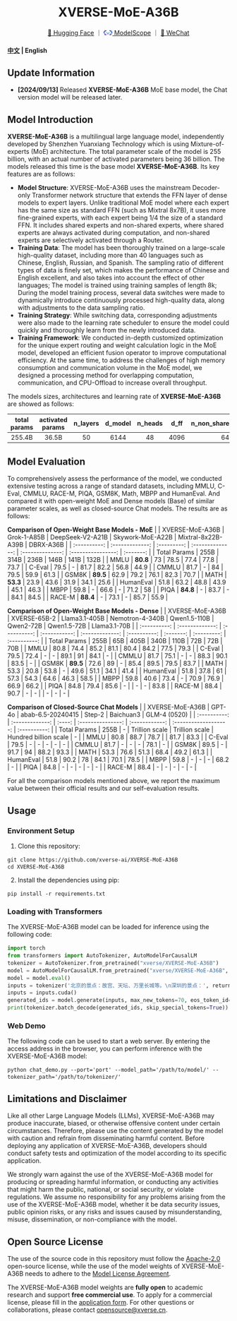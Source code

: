 <div align="center">
<h1>
  XVERSE-MoE-A36B
</h1>
</div>

<p align="center">
        <a href="https://huggingface.co/xverse">🤗 Hugging Face</a>&nbsp｜
        <a href="https://modelscope.cn/organization/xverse" rel="nofollow"><img src="resources/modelscope.png" width="20px" style="max-width: 100%;"> ModelScope</a>&nbsp｜
        <a href="resources/wechat.png">💬 WeChat</a>
</p>

<h4 align="left">
    <p>
        <a href="README.md">中文</a> |
        <b>English</b>
    <p>
</h4>

## Update Information
- **[2024/09/13]** Released **XVERSE-MoE-A36B** MoE base model, the Chat version model will be released later.

## Model Introduction

**XVERSE-MoE-A36B** is a multilingual large language model, independently developed by Shenzhen Yuanxiang Technology which is using Mixture-of-experts (MoE) architecture. The total parameter scale of the model is 255 billion, with an actual number of activated parameters being 36 billion. The models released this time is the base model **XVERSE-MoE-A36B**. Its key features are as follows:

- **Model Structure**: XVERSE-MoE-A36B uses the mainstream Decoder-only Transformer network structure that extends the FFN layer of dense models to expert layers. Unlike traditional MoE model where each expert has the same size as standard FFN (such as Mixtral 8x7B), it uses more fine-grained experts, with each expert being 1/4 the size of a standard FFN. It includes shared experts and non-shared experts, where shared experts are always activated during computation, and non-shared experts are selectively activated through a Router.
- **Training Data**: The model has been thoroughly trained on a large-scale high-quality dataset, including more than 40 languages such as Chinese, English, Russian, and Spanish. The sampling ratio of different types of data is finely set, which makes the performance of Chinese and English excellent, and also takes into account the effect of other languages; The model is trained using training samples of length 8k; During the model training process, several data switches were made to dynamically introduce continuously processed high-quality data, along with adjustments to the data sampling ratio.
- **Training Strategy**: While switching data, corresponding adjustments were also made to the learning rate scheduler to ensure the model could quickly and thoroughly learn from the newly introduced data.
- **Training Framework**: We conducted in-depth customized optimization for the unique expert routing and weight calculation logic in the MoE model, developed an efficient fusion operator to improve computational efficiency. At the same time, to address the challenges of high memory consumption and communication volume in the MoE model, we designed a processing method for overlapping computation, communication, and CPU-Offload to increase overall throughput.

The models sizes, architectures and learning rate of **XVERSE-MoE-A36B** are showed as follows:

| total params | activated params | n_layers | d_model | n_heads | d_ff | n_non_shared_experts | n_shared_experts | top_k |   lr   |
| :----------: | :--------------: | :------: | :-----: | :-----: | :--: | :------------------: | :--------------: | :---: | :----: |
|    255.4B    |       36.5B      |    50    |  6144   |   48    | 4096 |          64          |        2         |   6   | 2.5e−4 |

## Model Evaluation

To comprehensively assess the performance of the model, we conducted extensive testing across a range of standard datasets, including MMLU, C-Eval, CMMLU, RACE-M, PIQA, GSM8K, Math, MBPP and HumanEval. And compared it with open-weight MoE and Dense models (Base) of similar parameter scales, as well as closed-source Chat models. The results are as follows:

**Comparison of Open-Weight Base Models - MoE**
|              | XVERSE-MoE-A36B | Grok-1-A85B | DeepSeek-V2-A21B | Skywork-MoE-A22B | Mixtral-8x22B-A39B | DBRX-A36B |
| :----------: | :-------------: | :---------: | :--------------: | :--------------: | :----------------: | :-------: |
| Total Params |      255B       |    314B     |       236B       |       146B       |        141B        |   132B    |
|     MMLU     |    **80.8**     |     73      |       78.5       |       77.4       |        77.8        |   73.7    |
|    C-Eval    |      79.5       |      -      |       81.7       |       82.2       |        56.8        |   44.9    |
|    CMMLU     |      81.7       |      -      |        84        |       79.5       |        59.9        |   61.3    |
|    GSM8K     |    **89.5**     |    62.9     |       79.2       |       76.1       |        82.3        |   70.7    |
|     MATH     |    **53.3**     |    23.9     |       43.6       |       31.9       |        34.1        |   25.6    |
|  HumanEval   |      51.8       |    63.2     |       48.8       |       43.9       |        45.1        |   46.3    |
|     MBPP     |      59.8       |      -      |       66.6       |        -         |        71.2        |    58     |
|     PIQA     |    **84.8**     |      -      |       83.7       |        -         |        84.1        |   84.5    |
|    RACE-M    |    **88.4**     |      -      |       73.1       |        -         |        85.7        |   55.9    |

**Comparison of Open-Weight Base Models - Dense**
|              | XVERSE-MoE-A36B | XVERSE-65B-2 | Llama3.1-405B | Nemotron-4-340B | Qwen1.5-110B | Qwen2-72B | Qwen1.5-72B | Llama3.1-70B |
| :----------: | :-------------: | :----------: | :-----------: | :-------------: | :----------: | :-------: | :---------: | :----------: |
| Total Params |      255B       |     65B      |     405B      |      340B       |     110B     |    72B    |     72B     |     70B      |
|     MMLU     |      80.8       |     74.4     |     85.2      |      81.1       |     80.4     |   84.2    |    77.5     |     79.3     |
|    C-Eval    |      79.5       |     72.4     |       -       |        -        |     89.1     |    91     |    84.1     |      -       |
|    CMMLU     |      81.7       |     75.1     |       -       |        -        |     88.3     |   90.1    |    83.5     |      -       |
|    GSM8K     |    **89.5**     |     72.6     |      89       |        -        |     85.4     |   89.5    |    79.5     |     83.7     |
|     MATH     |      53.3       |     20.8     |     53.8      |        -        |     49.6     |   51.1    |    34.1     |     41.4     |
|  HumanEval   |      51.8       |     37.8     |      61       |      57.3       |     54.3     |   64.6    |    46.3     |     58.5     |
|     MBPP     |      59.8       |     40.6     |     73.4      |        -        |     70.9     |   76.9    |    66.9     |     66.2     |
|     PIQA     |      84.8       |     79.4     |     85.6      |        -        |              |     -     |      -      |     83.8     |
|    RACE-M    |      88.4       |     90.7     |       -       |        -        |              |     -     |      -      |      -       |

**Comparison of Closed-Source Chat Models**
|              | XVERSE-MoE-A36B | GPT-4o | abab-6.5-20240415 |     Step-2     |       Baichuan3       | GLM-4 (0520) |
| :----------: | :-------------: | :----: | :---------------: | :------------: | :-------------------: | :----------: |
| Total Params |      255B       |   -    |  Trillion scale   | Trillion scale | Hundred billion scale |      -       |
|     MMLU     |      80.8       |  88.7  |       78.7        |                |         81.7          |     83.3     |
|    C-Eval    |      79.5       |   -    |         -         |       -        |           -           |      -       |
|    CMMLU     |      81.7       |   -    |         -         |       -        |         78.1          |      -       |
|    GSM8K     |      89.5       |   -    |       91.7        |       94       |         88.2          |     93.3     |
|     MATH     |      53.3       |  76.6  |       51.3        |      68.4      |         49.2          |     61.3     |
|  HumanEval   |      51.8       |  90.2  |        78         |      84.1      |         70.1          |     78.5     |
|     MBPP     |      59.8       |   -    |         -         |       -        |         68.2          |      -       |
|     PIQA     |      84.8       |   -    |         -         |       -        |           -           |      -       |
|    RACE-M    |      88.4       |   -    |         -         |       -        |           -           |      -       |

For all the comparison models mentioned above, we report the maximum value between their official results and our self-evaluation results.

## Usage

### Environment Setup

1. Clone this repository:

```shell
git clone https://github.com/xverse-ai/XVERSE-MoE-A36B
cd XVERSE-MoE-A36B
```

2. Install the dependencies using pip:

```shell
pip install -r requirements.txt
```

### Loading with Transformers

The XVERSE-MoE-A36B model can be loaded for inference using the following code:

```python
import torch
from transformers import AutoTokenizer, AutoModelForCausalLM
tokenizer = AutoTokenizer.from_pretrained("xverse/XVERSE-MoE-A36B")
model = AutoModelForCausalLM.from_pretrained("xverse/XVERSE-MoE-A36B", trust_remote_code=True, torch_dtype=torch.bfloat16, device_map='auto')
model = model.eval()
inputs = tokenizer('北京的景点：故宫、天坛、万里长城等。\n深圳的景点：', return_tensors='pt').input_ids
inputs = inputs.cuda()
generated_ids = model.generate(inputs, max_new_tokens=70, eos_token_id=tokenizer.eos_token_id, repetition_penalty=1.1)
print(tokenizer.batch_decode(generated_ids, skip_special_tokens=True))
```

### Web Demo

The following code can be used to start a web server. By entering the access address in the browser, you can perform inference with the XVERSE-MoE-A36B model:

```shell
python chat_demo.py --port='port' --model_path='/path/to/model/' --tokenizer_path='/path/to/tokenizer/'
```

## Limitations and Disclaimer

Like all other Large Language Models (LLMs), XVERSE-MoE-A36B may produce inaccurate, biased, or otherwise offensive content under certain circumstances. Therefore, please use the content generated by the model with caution and refrain from disseminating harmful content. Before deploying any application of XVERSE-MoE-A36B, developers should conduct safety tests and optimization of the model according to its specific application.

We strongly warn against the use of the XVERSE-MoE-A36B model for producing or spreading harmful information, or conducting any activities that might harm the public, national, or social security, or violate regulations. We assume no responsibility for any problems arising from the use of the XVERSE-MoE-A36B model, whether it be data security issues, public opinion risks, or any risks and issues caused by misunderstanding, misuse, dissemination, or non-compliance with the model.

## Open Source License

The use of the source code in this repository must follow the [Apache-2.0](LICENSE) open-source license, while the use of the model weights of XVERSE-MoE-A36B needs to adhere to the [Model License Agreement](MODEL_LICENSE.pdf).

The XVERSE-MoE-A36B model weights are **fully open** to academic research and support **free commercial use**.  To apply for a commercial license, please fill in the [application form](https://chat.xverse.cn/home/business.html). For other questions or collaborations, please contact <opensource@xverse.cn>.

